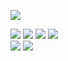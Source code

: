 ![](https://github-readme-stats.vercel.app/api?username=love-bees&show_icons=true&theme=graywhite)

![](https://img.shields.io/badge/OS-Ubuntu%2018.04-informational?style=flat&logo=Ubuntu&logoColor=white&color=E95420)
![](https://img.shields.io/badge/OS-Ubuntu%2020.04-informational?style=flat&logo=Ubuntu&logoColor=white&color=E95420)
![](https://img.shields.io/badge/OS-Mint%2018.3-informational?style=flat&logo=Linux%20Mint&logoColor=white&color=87CF3E)
![](https://img.shields.io/badge/OS-Windows%2010-informational?style=flat&logo=Windows&logoColor=white&color=0078D6)<br>
![](https://img.shields.io/badge/Editor-Vim-informational?style=flat&logo=Vim&logoColor=white&color=019733)
![](https://img.shields.io/badge/Shell-Bash-informational?style=flat&logo=GNU-Bash&logoColor=white&color=4EAA25)
